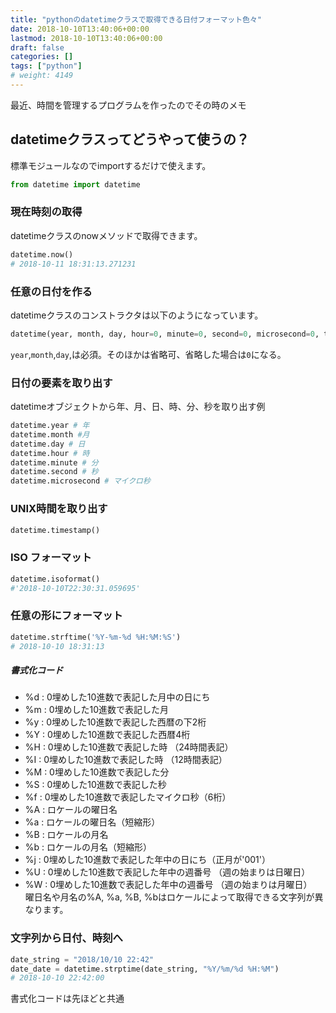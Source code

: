 ```yaml
---
title: "pythonのdatetimeクラスで取得できる日付フォーマット色々"
date: 2018-10-10T13:40:06+00:00
lastmod: 2018-10-10T13:40:06+00:00
draft: false
categories: []
tags: ["python"]
# weight: 4149
---
```

最近、時間を管理するプログラムを作ったのでその時のメモ  

## datetimeクラスってどうやって使うの？
標準モジュールなのでimportするだけで使えます。  

```py
from datetime import datetime
```

### 現在時刻の取得

datetimeクラスのnowメソッドで取得できます。  

```py
datetime.now()
# 2018-10-11 18:31:13.271231
```

### 任意の日付を作る

datetimeクラスのコンストラクタは以下のようになっています。  

```py
datetime(year, month, day, hour=0, minute=0, second=0, microsecond=0, tzinfo=None)
```

`year`,`month`,`day`,は必須。そのほかは省略可、省略した場合は`0`になる。  

### 日付の要素を取り出す

datetimeオブジェクトから年、月、日、時、分、秒を取り出す例  

```py
datetime.year # 年
datetime.month #月
datetime.day # 日
datetime.hour # 時
datetime.minute # 分
datetime.second # 秒
datetime.microsecond # マイクロ秒
```

### UNIX時間を取り出す
```python
datetime.timestamp()
```

### ISO フォーマット
```python
datetime.isoformat()
#'2018-10-10T22:30:31.059695'
```

### 任意の形にフォーマット
```python
datetime.strftime('%Y-%m-%d %H:%M:%S')
# 2018-10-10 18:31:13
```

##### 書式化コード
- %d : 0埋めした10進数で表記した月中の日にち  
- %m : 0埋めした10進数で表記した月  
- %y : 0埋めした10進数で表記した西暦の下2桁  
- %Y : 0埋めした10進数で表記した西暦4桁  
- %H : 0埋めした10進数で表記した時 （24時間表記）  
- %I : 0埋めした10進数で表記した時 （12時間表記）  
- %M : 0埋めした10進数で表記した分  
- %S : 0埋めした10進数で表記した秒  
- %f : 0埋めした10進数で表記したマイクロ秒（6桁）  
- %A : ロケールの曜日名  
- %a : ロケールの曜日名（短縮形）  
- %B : ロケールの月名  
- %b : ロケールの月名（短縮形）  
- %j : 0埋めした10進数で表記した年中の日にち（正月が'001'）  
- %U : 0埋めした10進数で表記した年中の週番号 （週の始まりは日曜日）  
- %W : 0埋めした10進数で表記した年中の週番号 （週の始まりは月曜日）  
曜日名や月名の%A, %a, %B, %bはロケールによって取得できる文字列が異なります。  

### 文字列から日付、時刻へ
```python
date_string = "2018/10/10 22:42"
date_date = datetime.strptime(date_string, "%Y/%m/%d %H:%M")
# 2018-10-10 22:42:00
```
書式化コードは先ほどと共通  
